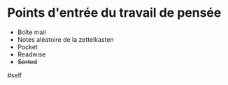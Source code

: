 # Points d'entrée du travail de pensée

- Boîte mail
- Notes aléatoire de la zettelkasten
- Pocket
- Readwise
- ~~Sorted~~

#self